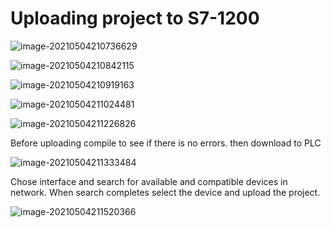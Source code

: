 # Uploading project to S7-1200

![image-20210504210736629](../doc/img/image-20210504210736629.png)

![image-20210504210842115](../doc/img/image-20210504210842115.png)

![image-20210504210919163](../doc/img/image-20210504210919163.png)

![image-20210504211024481](../doc/img/image-20210504211135185.png)

![image-20210504211226826](../doc/img/image-20210504211226826.png)


Before uploading compile to see if there is no errors. then download to PLC

![image-20210504211333484](../doc/img/image-20210504211333484.png)


Chose interface and search for available and compatible devices in network. When search completes select the device and upload the project.

![image-20210504211520366](../doc/img/image-20210504211520366.png)

